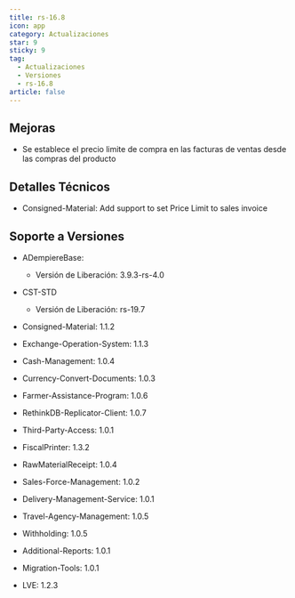 ```yaml
---
title: rs-16.8
icon: app
category: Actualizaciones
star: 9
sticky: 9
tag:
  - Actualizaciones
  - Versiones
  - rs-16.8
article: false
---
```


## Mejoras

- Se establece el precio limite de compra en las facturas de ventas desde las compras del producto

## Detalles Técnicos

- Consigned-Material: Add support to set Price Limit to sales invoice

## Soporte a Versiones

- ADempiereBase:

    - Versión de Liberación: 3.9.3-rs-4.0

- CST-STD

  - Versión de Liberación: rs-19.7

- Consigned-Material: 1.1.2
- Exchange-Operation-System: 1.1.3
- Cash-Management: 1.0.4
- Currency-Convert-Documents: 1.0.3
- Farmer-Assistance-Program: 1.0.6
- RethinkDB-Replicator-Client: 1.0.7
- Third-Party-Access: 1.0.1
- FiscalPrinter: 1.3.2
- RawMaterialReceipt: 1.0.4
- Sales-Force-Management: 1.0.2
- Delivery-Management-Service: 1.0.1
- Travel-Agency-Management: 1.0.5
- Withholding: 1.0.5
- Additional-Reports: 1.0.1
- Migration-Tools: 1.0.1
- LVE: 1.2.3
